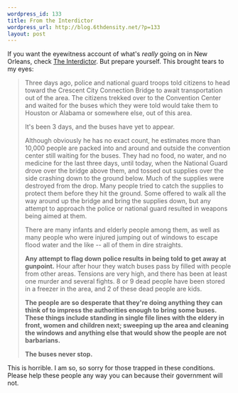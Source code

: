 ```yaml
--- 
wordpress_id: 133
title: From the Interdictor
wordpress_url: http://blog.6thdensity.net/?p=133
layout: post
---
```

<p>If you want the eyewitness account of what's <i>really</i> going on in New Orleans, check <a href="http://www.livejournal.com/users/interdictor/">The Interdictor</a>.  But prepare yourself.  This brought tears to my eyes:<blockquote>Three days ago, police and national guard troops told citizens to head toward the Crescent City Connection Bridge to await transportation out of the area. The citizens trekked over to the Convention Center and waited for the buses which they were told would take them to Houston or Alabama or somewhere else, out of this area.

It's been 3 days, and the buses have yet to appear.

Although obviously he has no exact count, he estimates more than 10,000 people are packed into and around and outside the convention center still waiting for the buses. They had no food, no water, and no medicine for the last three days, until today, when the National Guard drove over the bridge above them, and tossed out supplies over the side crashing down to the ground below. Much of the supplies were destroyed from the drop. Many people tried to catch the supplies to protect them before they hit the ground. Some offered to walk all the way around up the bridge and bring the supplies down, but any attempt to approach the police or national guard resulted in weapons being aimed at them.

There are many infants and elderly people among them, as well as many people who were injured jumping out of windows to escape flood water and the like -- all of them in dire straights.

<b>Any attempt to flag down police results in being told to get away at gunpoint.</b> Hour after hour they watch buses pass by filled with people from other areas. Tensions are very high, and there has been at least one murder and several fights. 8 or 9 dead people have been stored in a freezer in the area, and 2 of these dead people are kids.

<b>The people are so desperate that they're doing anything they can think of to impress the authorities enough to bring some buses. These things include standing in single file lines with the eldery in front, women and children next; sweeping up the area and cleaning the windows and anything else that would show the people are not barbarians.

The buses never stop.</b></blockquote>This is horrible.  I am so, so sorry for those trapped in these conditions.  Please help these people any way you can because their government will not.</p>

